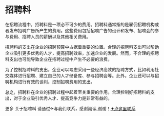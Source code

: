 # 招聘料

在招聘流程中，招聘料是一项必不可少的费用。招聘料通常指的是雇佣招聘机构或者发布招聘广告所产生的费用。这些费用包括招聘广告的设计和发布、招聘会的参与费用、招聘人员的薪酬以及其他相关费用。

招聘料的支出在企业的招聘预算中占据着重要的位置。合理的招聘料支出可以帮助企业吸引更多优秀的人才，提高招聘效率，加速企业的发展。然而，不合理的招聘料支出也可能导致企业在招聘过程中产生不必要的浪费。

为了控制招聘料的支出，企业可以考虑采用一些经济高效的招聘方式，比如利用社交媒体进行招聘、建立自己的人才储备库、参与招聘会等。此外，企业还可以与招聘机构进行有效的谈判，控制招聘费用的支出。

总之，招聘料在企业的招聘过程中起着至关重要的作用。合理控制好招聘料的支出，对于企业吸引优秀人才、提高竞争力是非常有益的。

更多 关于招聘料 请通过✈与我们联系，感谢阅读,谢谢！[✈点这里联系](https://w.k02.cc)